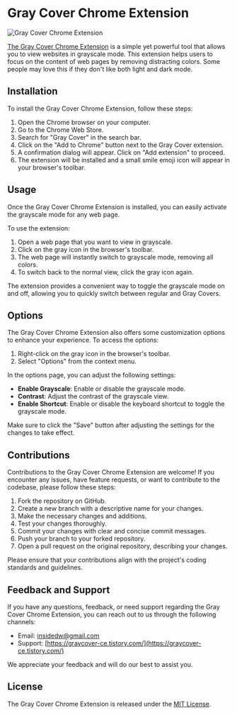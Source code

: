 # Gray Cover Chrome Extension

![Gray Cover Chrome Extension](https://ik.imagekit.io/crso3ztbifq/mustardseed/icon-96x96_UuKg7vowp.png?updatedAt=1674555273704)

[The Gray Cover Chrome Extension](https://chromewebstore.google.com/detail/gray-cover/higbmkinmbaacgpocohpepceahemanai) is a simple yet powerful tool that allows you to view websites in grayscale mode. This extension helps users to focus on the content of web pages by removing distracting colors.
Some people may love this if they don't like both light and dark mode.


## Installation

To install the Gray Cover Chrome Extension, follow these steps:

1. Open the Chrome browser on your computer.
2. Go to the Chrome Web Store.
3. Search for "Gray Cover" in the search bar.
4. Click on the "Add to Chrome" button next to the Gray Cover extension.
5. A confirmation dialog will appear. Click on "Add extension" to proceed.
6. The extension will be installed and a small smile emoji icon will appear in your browser's toolbar.

## Usage

Once the Gray Cover Chrome Extension is installed, you can easily activate the grayscale mode for any web page.

To use the extension:

1. Open a web page that you want to view in grayscale.
2. Click on the gray icon in the browser's toolbar.
3. The web page will instantly switch to grayscale mode, removing all colors.
4. To switch back to the normal view, click the gray icon again.

The extension provides a convenient way to toggle the grayscale mode on and off, allowing you to quickly switch between regular and Gray Covers.

## Options

The Gray Cover Chrome Extension also offers some customization options to enhance your experience. To access the options:

1. Right-click on the gray icon in the browser's toolbar.
2. Select "Options" from the context menu.

In the options page, you can adjust the following settings:

- **Enable Grayscale**: Enable or disable the grayscale mode.
- **Contrast**: Adjust the contrast of the grayscale view.
- **Enable Shortcut**: Enable or disable the keyboard shortcut to toggle the grayscale mode.

Make sure to click the "Save" button after adjusting the settings for the changes to take effect.

## Contributions

Contributions to the Gray Cover Chrome Extension are welcome! If you encounter any issues, have feature requests, or want to contribute to the codebase, please follow these steps:

1. Fork the repository on GitHub.
2. Create a new branch with a descriptive name for your changes.
3. Make the necessary changes and additions.
4. Test your changes thoroughly.
5. Commit your changes with clear and concise commit messages.
6. Push your branch to your forked repository.
7. Open a pull request on the original repository, describing your changes.

Please ensure that your contributions align with the project's coding standards and guidelines.

## Feedback and Support

If you have any questions, feedback, or need support regarding the Gray Cover Chrome Extension, you can reach out to us through the following channels:

- Email: [insidedw@gmail.com](mailto:insidedw@gmail.com)
- Support: [https://graycover-ce.tistory.com/](https://graycover-ce.tistory.com/)

We appreciate your feedback and will do our best to assist you.

## License

The Gray Cover Chrome Extension is released under the [MIT License](/path/to/LICENSE).